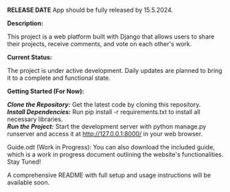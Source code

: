**RELEASE DATE**
App should be fully released by 15.5.2024.

**Description:**

This project is a web platform built with Django that allows users to share their projects, receive comments, and vote on each other's work.

**Current Status:**

The project is under active development. Daily updates are planned to bring it to a complete and functional state.

**Getting Started (For Now):**

***Clone the Repository:*** Get the latest code by cloning this repository.  
***Install Dependencies:*** Run pip install -r requirements.txt to install all necessary libraries.  
***Run the Project:*** Start the development server with python manage.py runserver and access it at http://127.0.0.1:8000/ in your web browser.  

Guide.odt (Work in Progress): You can also download the included guide, which is a work in progress document outlining the website's functionalities.
Stay Tuned!

A comprehensive README with full setup and usage instructions will be available soon.

